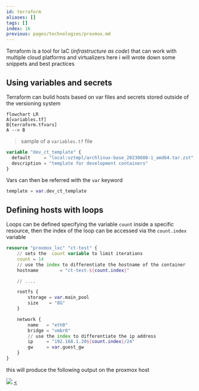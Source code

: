```yaml
---
id: terraform
aliases: []
tags: []
index: 16
previous: pages/technologies/proxmox.md
---
```


Terraform is a tool for IaC (*infrastructure as code*) that can work with multiple cloud platforms and virtualizers here i will wrote down some snippets and best practices

## Using variables and secrets

Terraform can build hosts based on var files and secrets stored outside of the versioning system

```mermaid
flowchart LR
A[variables.tf]
B[terraform.tfvars]
A --> B
```

> sample of a `variables.tf` file
```terraform
variable "dev_ct_template" {
  default     = "local:vztmpl/archlinux-base_20230608-1_amd64.tar.zst"
  description = "template for development containers"
}
```

Vars can then be referred with the `var` keyword

```terraform
template = var.dev_ct_template
```

## Defining hosts with loops

Loops can be defined  specifying the variable `count` inside a specific resource, then the index of the loop  can be accessed via the `count.index` variable

```terraform
resource "proxmox_lxc" "ct-test" {
	// sets the  count variable to limit iterations
	count = 14
	// use the index to differentiate the hostname of the container
	hostname        = "ct-test-${count.index}"

	// ....

	rootfs {
		storage = var.main_pool
		size    = "8G"
	}

	network {
		name   = "eth0"
		bridge = "vmbr0"
		// use the index to differentiate the ip address
		ip     = "192.168.1.20${count.index}/24"
		gw     = var.guest_gw
	}
}
```

this will produce the following output on the proxmox host

![](/images/Pasted%20image%2020241117151330.png)
[<](pages/technologies/proxmox.md)
